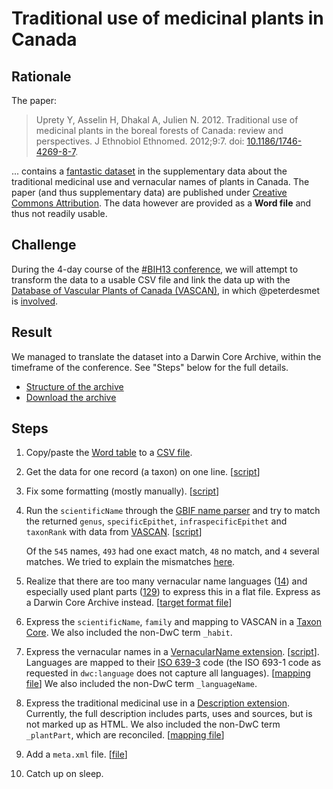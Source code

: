 # Traditional use of medicinal plants in Canada

## Rationale

The paper:

> Uprety Y, Asselin H, Dhakal A, Julien N. 2012. Traditional use of medicinal plants in the boreal forests of Canada: review and perspectives. J Ethnobiol Ethnomed. 2012;9:7. doi: [10.1186/1746-4269-8-7](http://doi.org/10.1186/1746-4269-8-7).

... contains a [fantastic dataset](http://www.ncbi.nlm.nih.gov/pmc/articles/PMC3316145/#__sec25title) in the supplementary data about the traditional medicinal use and vernacular names of plants in Canada. The paper (and thus supplementary data) are published under [Creative Commons Attribution](http://creativecommons.org/licenses/by/2.0). The data however are provided as a **Word file** and thus not readily usable.

## Challenge

During the 4-day course of the [#BIH13 conference](http://conference.lifewatch.unisalento.it/index.php/EBIC/BIH2013), we will attempt to transform the data to a usable CSV file and link the data up with the [Database of Vascular Plants of Canada (VASCAN)](http://data.canadensys.net/vascan/), in which @peterdesmet is [involved](https://github.com/peterdesmet/vascan-data-paper).

## Result

We managed to translate the dataset into a Darwin Core Archive, within the timeframe of the conference. See "Steps" below for the full details.

* [Structure of the archive](data/dwc-a)
* [Download the archive](data/dwc-a.zip)

## Steps

1. Copy/paste the [Word table](data/raw/medicinal-plants.doc) to a [CSV file](data/raw/medicinal-plants.tsv).
2. Get the data for one record (a taxon) on one line. [[script](scripts/OneLinePerRecord.py)]
3. Fix some formatting (mostly manually). [[script](scripts/CleanData.py)]
4. Run the `scientificName` through the [GBIF name parser](http://tools.gbif.org/nameparser/) and try to match the returned `genus`, `specificEpithet`, `infraspecificEpithet` and `taxonRank` with data from [VASCAN](http://dx.doi.org/10.5886/1bft7W5f). [[script](scripts/MapToVascan.py)]

   Of the `545` names, `493` had one exact match, `48` no match, and `4` several matches. We tried to explain the mismatches [here](documentation/mismatch-remarks.tsv).
5. Realize that there are too many vernacular name languages ([14](documentation/language-mapping.tsv)) and especially used plant parts ([129](documentation/plant-parts-mapping.tsv)) to express this in a flat file. Express as a Darwin Core Archive instead. [[target format file](documentation/target-format.md)]
6. Express the `scientificName`, `family` and mapping to VASCAN in a [Taxon Core](http://rs.gbif.org/core/dwc_taxon.xml). We also included the non-DwC term `_habit`.
6. Express the vernacular names in a [VernacularName extension](http://rs.gbif.org/extension/gbif/1.0/vernacularname.xml). [[script](scripts/splitVernacularNames.py)]. Languages are mapped to their [ISO 639-3](http://en.wikipedia.org/wiki/ISO_639-3) code (the ISO 693-1 code as requested in `dwc:language` does not capture all languages). [[mapping file](documentation/language-mapping.tsv)] We also included the non-DwC term `_languageName`.
7. Express the traditional medicinal use in a [Description extension](http://rs.gbif.org/extension/gbif/1.0/description.xml). Currently, the full description includes parts, uses and sources, but is not marked up as HTML. We also included the non-DwC term `_plantPart`, which are reconciled. [[mapping file](documents/plant-parts-mapping.tsv)]
8. Add a `meta.xml` file. [[file](data/dwc-a/meta.xml)]
9. Catch up on sleep.

